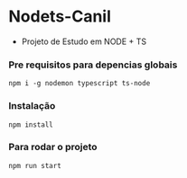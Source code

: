 # Nodets-Canil


- Projeto de Estudo em NODE + TS

### Pre  requisitos para depencias globais
`npm i -g nodemon typescript ts-node`

### Instalação
`npm install`


### Para rodar o projeto
`npm run start`
